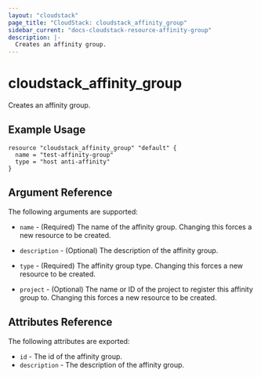 ```yaml
---
layout: "cloudstack"
page_title: "CloudStack: cloudstack_affinity_group"
sidebar_current: "docs-cloudstack-resource-affinity-group"
description: |-
  Creates an affinity group.
---
```


# cloudstack\_affinity\_group

Creates an affinity group.

## Example Usage

```
resource "cloudstack_affinity_group" "default" {
  name = "test-affinity-group"
  type = "host anti-affinity"
}
```

## Argument Reference

The following arguments are supported:

* `name` - (Required) The name of the affinity group. Changing this
    forces a new resource to be created.

* `description` - (Optional) The description of the affinity group.

* `type` - (Required) The affinity group type. Changing this
    forces a new resource to be created.

* `project` - (Optional) The name or ID of the project to register this
    affinity group to. Changing this forces a new resource to be created.

## Attributes Reference

The following attributes are exported:

* `id` - The id of the affinity group.
* `description` - The description of the affinity group.
